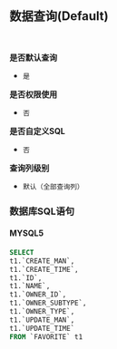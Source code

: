 ## 数据查询(Default) <!-- {docsify-ignore-all} -->



<br>
<p class="panel-title"><b>是否默认查询</b></p>

* `是`

<p class="panel-title"><b>是否权限使用</b></p>

* `否`

<p class="panel-title"><b>是否自定义SQL</b></p>

* `否`

<p class="panel-title"><b>查询列级别</b></p>

* `默认（全部查询列）`




### 数据库SQL语句

#### MYSQL5

```sql
SELECT
t1.`CREATE_MAN`,
t1.`CREATE_TIME`,
t1.`ID`,
t1.`NAME`,
t1.`OWNER_ID`,
t1.`OWNER_SUBTYPE`,
t1.`OWNER_TYPE`,
t1.`UPDATE_MAN`,
t1.`UPDATE_TIME`
FROM `FAVORITE` t1 


```
